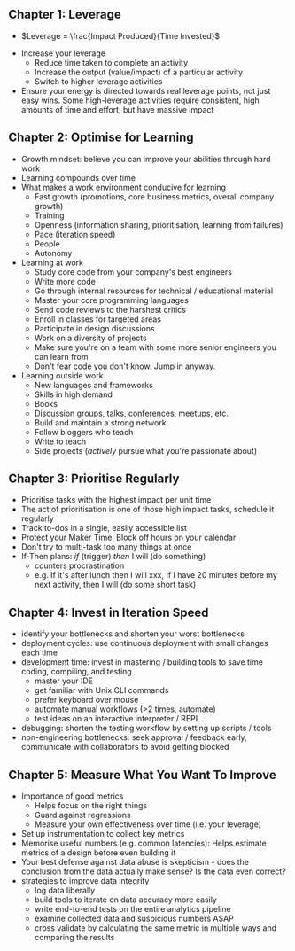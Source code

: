 ## Chapter 1: Leverage
* $Leverage = \frac{Impact Produced}{Time Invested}$
- Increase your leverage
	- Reduce time taken to complete an activity
	- Increase the output (value/impact) of a particular activity
	- Switch to higher leverage activities
- Ensure your energy is directed towards real leverage points, not just easy wins. Some high-leverage activities require consistent, high amounts of time and effort, but have massive impact

## Chapter 2: Optimise for Learning
- Growth mindset: believe you can improve your abilities through hard work
- Learning compounds over time
- What makes a work environment conducive for learning
	- Fast growth (promotions, core business metrics, overall company growth)
	- Training
	- Openness (information sharing, prioritisation, learning from failures)
	- Pace (iteration speed)
	- People
	- Autonomy
- Learning at work
	- Study core code from your company's best engineers
	- Write more code
	- Go through internal resources for technical / educational material
	- Master your core programming languages
	- Send code reviews to the harshest critics
	- Enroll in classes for targeted areas
	- Participate in design discussions
	- Work on a diversity of projects
	- Make sure you're on a team with some more senior engineers you can learn from
	- Don't fear code you don't know. Jump in anyway.
- Learning outside work
	- New languages and frameworks
	- Skills in high demand
	- Books
	- Discussion groups, talks, conferences, meetups, etc.
	- Build and maintain a strong network
	- Follow bloggers who teach
	- Write to teach
	- Side projects (_actively_ pursue what you're passionate about)
	
## Chapter 3: Prioritise Regularly
- Prioritise tasks with the highest impact per unit time
- The act of prioritisation is one of those high impact tasks, schedule it regularly
- Track to-dos in a single, easily accessible list
- Protect your Maker Time. Block off hours on your calendar
- Don't try to multi-task too many things at once
- If-Then plans: _if_ (trigger) _then_ I will (do something)
	- counters procrastination
	- e.g. If it's after lunch then I will xxx, If I have 20 minutes before my next activity, then I will (do some short task)

## Chapter 4: Invest in Iteration Speed
- identify your bottlenecks and shorten your worst bottlenecks
- deployment cycles: use continuous deployment with small changes each time
- development time: invest in mastering / building tools to save time coding, compiling, and testing
	- master your IDE
	- get familiar with Unix CLI commands
	- prefer keyboard over mouse
	- automate manual workflows (>2 times, automate)
	- test ideas on an interactive interpreter / REPL
- debugging: shorten the testing workflow by setting up scripts / tools
- non-engineering bottlenecks: seek approval / feedback early, communicate with collaborators to avoid getting blocked

## Chapter 5: Measure What You Want To Improve
- Importance of good metrics
	- Helps focus on the right things
	- Guard against regressions
	- Measure your own effectiveness over time (i.e. your leverage)
- Set up instrumentation to collect key metrics
- Memorise useful numbers (e.g. common latencies): Helps estimate metrics of a design before even building it
- Your best defense against data abuse is skepticism - does the conclusion from the data actually make sense? Is the data even correct?
- strategies to improve data integrity
	- log data liberally
	- build tools to iterate on data accuracy more easily
	- write end-to-end tests on the entire analytics pipeline
	- examine collected data and suspicious numbers ASAP
	- cross validate by calculating the same metric in multiple ways and comparing the results
	